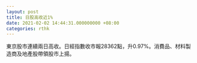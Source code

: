 ```yaml
---
layout: post
title: 日股高收近1%
date: 2021-02-02 14:44:31.000000000 +08:00
categories: rthk
---
```


東京股市連續兩日高收。日經指數收市報28362點，升0.97%。消費品、材料製造商及地產股帶領股市上揚。

